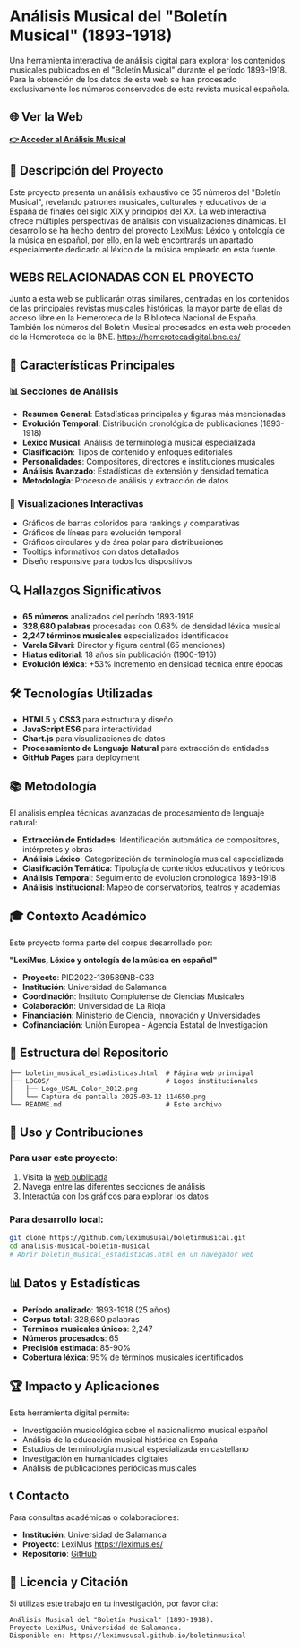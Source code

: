# Análisis Musical del "Boletín Musical" (1893-1918)

Una herramienta interactiva de análisis digital para explorar los contenidos musicales publicados en el "Boletín Musical" durante el período 1893-1918. Para la obtención de los datos de esta web se han procesado exclusivamente los números conservados de esta revista musical española.

## 🌐 Ver la Web

**[👉 Acceder al Análisis Musical](https://leximususal.github.io/boletinmusical)**

## 📖 Descripción del Proyecto

Este proyecto presenta un análisis exhaustivo de 65 números del "Boletín Musical", revelando patrones musicales, culturales y educativos de la España de finales del siglo XIX y principios del XX. La web interactiva ofrece múltiples perspectivas de análisis con visualizaciones dinámicas. El desarrollo se ha hecho dentro del proyecto LexiMus: Léxico y ontología de la música en español, por ello, en la web encontrarás un apartado especialmente dedicado al léxico de la música empleado en esta fuente.

## WEBS RELACIONADAS CON EL PROYECTO

Junto a esta web se publicarán otras similares, centradas en los contenidos de las principales revistas musicales históricas, la mayor parte de ellas de acceso libre en la Hemeroteca de la Biblioteca Nacional de España. También los números del Boletín Musical procesados en esta web proceden de la Hemeroteca de la BNE. https://hemerotecadigital.bne.es/

## 🎯 Características Principales

### 📊 **Secciones de Análisis**
- **Resumen General**: Estadísticas principales y figuras más mencionadas
- **Evolución Temporal**: Distribución cronológica de publicaciones (1893-1918)
- **Léxico Musical**: Análisis de terminología musical especializada
- **Clasificación**: Tipos de contenido y enfoques editoriales
- **Personalidades**: Compositores, directores e instituciones musicales
- **Análisis Avanzado**: Estadísticas de extensión y densidad temática
- **Metodología**: Proceso de análisis y extracción de datos

### 🎨 **Visualizaciones Interactivas**
- Gráficos de barras coloridos para rankings y comparativas
- Gráficos de líneas para evolución temporal
- Gráficos circulares y de área polar para distribuciones
- Tooltips informativos con datos detallados
- Diseño responsive para todos los dispositivos

## 🔍 Hallazgos Significativos

- **65 números** analizados del período 1893-1918
- **328,680 palabras** procesadas con 0.68% de densidad léxica musical
- **2,247 términos musicales** especializados identificados
- **Varela Silvari**: Director y figura central (65 menciones)
- **Hiatus editorial**: 18 años sin publicación (1900-1916)
- **Evolución léxica**: +53% incremento en densidad técnica entre épocas

## 🛠️ Tecnologías Utilizadas

- **HTML5** y **CSS3** para estructura y diseño
- **JavaScript ES6** para interactividad
- **Chart.js** para visualizaciones de datos
- **Procesamiento de Lenguaje Natural** para extracción de entidades
- **GitHub Pages** para deployment

## 📚 Metodología

El análisis emplea técnicas avanzadas de procesamiento de lenguaje natural:

- **Extracción de Entidades**: Identificación automática de compositores, intérpretes y obras
- **Análisis Léxico**: Categorización de terminología musical especializada
- **Clasificación Temática**: Tipología de contenidos educativos y teóricos
- **Análisis Temporal**: Seguimiento de evolución cronológica 1893-1918
- **Análisis Institucional**: Mapeo de conservatorios, teatros y academias

## 🎓 Contexto Académico

Este proyecto forma parte del corpus desarrollado por:

**"LexiMus, Léxico y ontología de la música en español"**
- **Proyecto**: PID2022-139589NB-C33
- **Institución**: Universidad de Salamanca
- **Coordinación**: Instituto Complutense de Ciencias Musicales
- **Colaboración**: Universidad de La Rioja
- **Financiación**: Ministerio de Ciencia, Innovación y Universidades
- **Cofinanciación**: Unión Europea - Agencia Estatal de Investigación

## 📄 Estructura del Repositorio

```
├── boletin_musical_estadisticas.html  # Página web principal
├── LOGOS/                             # Logos institucionales
│   ├── Logo_USAL_Color_2012.png
│   └── Captura de pantalla 2025-03-12 114650.png
└── README.md                          # Este archivo
```

## 🚀 Uso y Contribuciones

### Para usar este proyecto:
1. Visita la [web publicada](https://leximususal.github.io/principal)
2. Navega entre las diferentes secciones de análisis
3. Interactúa con los gráficos para explorar los datos

### Para desarrollo local:
```bash
git clone https://github.com/leximususal/boletinmusical.git
cd analisis-musical-boletin-musical
# Abrir boletin_musical_estadisticas.html en un navegador web
```

## 📊 Datos y Estadísticas

- **Período analizado**: 1893-1918 (25 años)
- **Corpus total**: 328,680 palabras
- **Términos musicales únicos**: 2,247
- **Números procesados**: 65
- **Precisión estimada**: 85-90%
- **Cobertura léxica**: 95% de términos musicales identificados

## 🏆 Impacto y Aplicaciones

Esta herramienta digital permite:
- Investigación musicológica sobre el nacionalismo musical español
- Análisis de la educación musical histórica en España
- Estudios de terminología musical especializada en castellano
- Investigación en humanidades digitales
- Análisis de publicaciones periódicas musicales

## 📞 Contacto

Para consultas académicas o colaboraciones:
- **Institución**: Universidad de Salamanca
- **Proyecto**: LexiMus https://leximus.es/
- **Repositorio**: [GitHub](https://github.com/leximususal/principal)

## 📜 Licencia y Citación

Si utilizas este trabajo en tu investigación, por favor cita:
```
Análisis Musical del "Boletín Musical" (1893-1918). 
Proyecto LexiMus, Universidad de Salamanca. 
Disponible en: https://leximususal.github.io/boletinmusical
